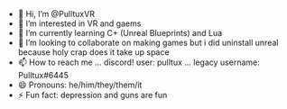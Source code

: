 - 👋 Hi, I’m @PulltuxVR
- 👀 I’m interested in VR and gaems
- 🌱 I’m currently learning C+ (Unreal Blueprints) and Lua
- 💞️ I’m looking to collaborate on making games but i did uninstall unreal because holy crap does it take up space
- 📫 How to reach me ... discord! user: pulltux ... legacy username: Pulltux#6445
- 😄 Pronouns: he/him/they/them/it
- ⚡ Fun fact: depression and guns are fun

<!---
PulltuxVR/PulltuxVR is a ✨ special ✨ repository because its `README.md` (this file) appears on your GitHub profile.
You can click the Preview link to take a look at your changes.
--->
